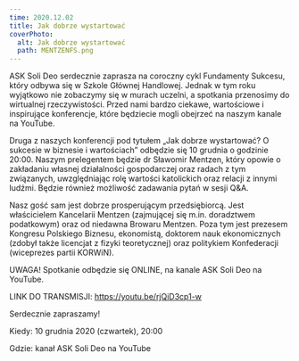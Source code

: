 ```yaml
---
time: 2020.12.02
title: Jak dobrze wystartować
coverPhoto:
  alt: Jak dobrze wystartować
  path: MENTZENFS.png
---
```

ASK Soli Deo serdecznie zaprasza na coroczny cykl Fundamenty Sukcesu, który odbywa się w Szkole Głównej Handlowej. Jednak w tym roku wyjątkowo nie zobaczymy się w murach uczelni, a spotkania przenosimy do wirtualnej rzeczywistości. Przed nami bardzo ciekawe, wartościowe i inspirujące konferencje, które będziecie mogli obejrzeć na naszym kanale na YouTube.

Druga z naszych konferencji pod tytułem „Jak dobrze wystartować? O sukcesie w biznesie i wartościach” odbędzie się 10 grudnia o godzinie 20:00. Naszym prelegentem będzie dr Sławomir Mentzen, który opowie o zakładaniu własnej działalności gospodarczej oraz radach z tym związanych, uwzględniając rolę wartości katolickich oraz relacji z innymi ludźmi. Będzie również możliwość zadawania pytań w sesji Q&A.

Nasz gość sam jest dobrze prosperującym przedsiębiorcą. Jest właścicielem Kancelarii Mentzen (zajmującej się m.in. doradztwem podatkowym) oraz od niedawna Browaru Mentzen. Poza tym jest prezesem Kongresu Polskiego Biznesu, ekonomistą, doktorem nauk ekonomicznych (zdobył także licencjat z fizyki teoretycznej) oraz politykiem Konfederacji (wiceprezes partii KORWiN).

UWAGA!
Spotkanie odbędzie się ONLINE, na kanale ASK Soli Deo na YouTube.

LINK DO TRANSMISJI: https://youtu.be/rjQiD3cp1-w

Serdecznie zapraszamy!

Kiedy: 10 grudnia 2020 (czwartek), 20:00

Gdzie: kanał ASK Soli Deo na YouTube